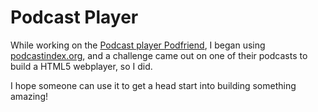 # Podcast Player

While working on the [Podcast player Podfriend](https://www.podfriend.com), I began using [podcastindex.org](http://podcastindex.org), and a challenge came out on one of their podcasts to build a HTML5 webplayer, so I did.

I hope someone can use it to get a head start into building something amazing!

